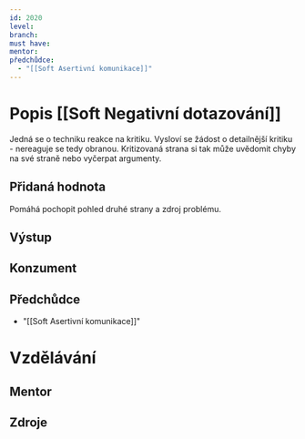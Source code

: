```yaml
---
id: 2020
level: 
branch: 
must have: 
mentor: 
předchůdce: 
  - "[[Soft Asertivní komunikace]]"
---
```



# Popis [[Soft Negativní dotazování]]
Jedná se o techniku reakce na kritiku. Vysloví se žádost o detailnější kritiku - nereaguje se tedy obranou. Kritizovaná strana si tak může uvědomit chyby na své straně nebo vyčerpat argumenty. 

## Přidaná hodnota
Pomáhá pochopit pohled druhé strany a zdroj problému.

## Výstup


## Konzument


## Předchůdce

  - "[[Soft Asertivní komunikace]]"

# Vzdělávání


## Mentor


## Zdroje